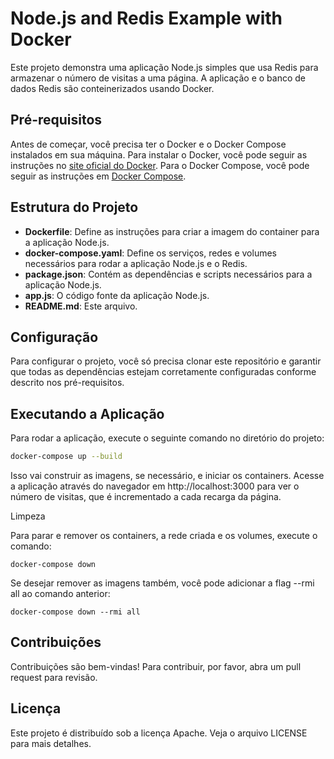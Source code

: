 # Node.js and Redis Example with Docker

Este projeto demonstra uma aplicação Node.js simples que usa Redis para armazenar o número de visitas a uma página. A aplicação e o banco de dados Redis são conteinerizados usando Docker.

## Pré-requisitos

Antes de começar, você precisa ter o Docker e o Docker Compose instalados em sua máquina. Para instalar o Docker, você pode seguir as instruções no [site oficial do Docker](https://docs.docker.com/get-docker/). Para o Docker Compose, você pode seguir as instruções em [Docker Compose](https://docs.docker.com/compose/install/).

## Estrutura do Projeto

- **Dockerfile**: Define as instruções para criar a imagem do container para a aplicação Node.js.
- **docker-compose.yaml**: Define os serviços, redes e volumes necessários para rodar a aplicação Node.js e o Redis.
- **package.json**: Contém as dependências e scripts necessários para a aplicação Node.js.
- **app.js**: O código fonte da aplicação Node.js.
- **README.md**: Este arquivo.

## Configuração

Para configurar o projeto, você só precisa clonar este repositório e garantir que todas as dependências estejam corretamente configuradas conforme descrito nos pré-requisitos.

## Executando a Aplicação

Para rodar a aplicação, execute o seguinte comando no diretório do projeto:

```bash
docker-compose up --build
```

Isso vai construir as imagens, se necessário, e iniciar os containers. Acesse a aplicação através do navegador em http://localhost:3000 para ver o número de visitas, que é incrementado a cada recarga da página.

Limpeza

Para parar e remover os containers, a rede criada e os volumes, execute o comando:

```
docker-compose down
```

Se desejar remover as imagens também, você pode adicionar a flag --rmi all ao comando anterior:

```
docker-compose down --rmi all
```

## Contribuições

Contribuições são bem-vindas! Para contribuir, por favor, abra um pull request para revisão.

## Licença

Este projeto é distribuído sob a licença Apache. Veja o arquivo LICENSE para mais detalhes.
